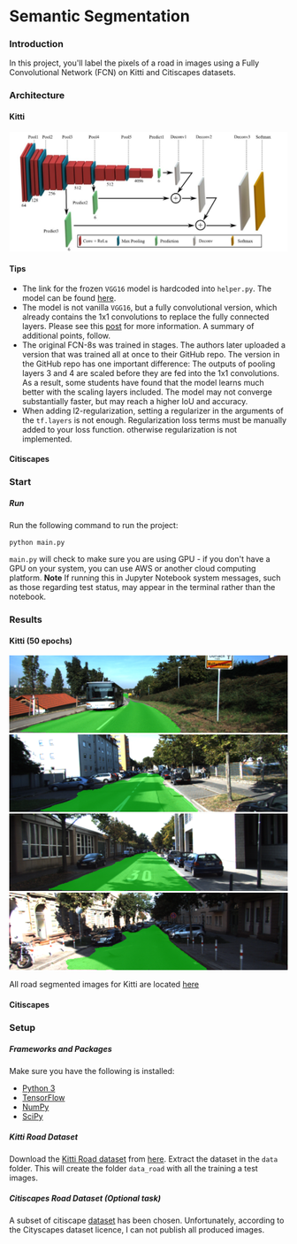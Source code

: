 # Semantic Segmentation
### Introduction
In this project, you'll label the pixels of a road in images using a Fully Convolutional Network (FCN) on Kitti and Citiscapes datasets.

### Architecture
#### Kitti
![alt text](image.png)

#### Tips
- The link for the frozen `VGG16` model is hardcoded into `helper.py`.  The model can be found [here](https://s3-us-west-1.amazonaws.com/udacity-selfdrivingcar/vgg.zip).
- The model is not vanilla `VGG16`, but a fully convolutional version, which already contains the 1x1 convolutions to replace the fully connected layers. Please see this [post](https://s3-us-west-1.amazonaws.com/udacity-selfdrivingcar/forum_archive/Semantic_Segmentation_advice.pdf) for more information.  A summary of additional points, follow. 
- The original FCN-8s was trained in stages. The authors later uploaded a version that was trained all at once to their GitHub repo.  The version in the GitHub repo has one important difference: The outputs of pooling layers 3 and 4 are scaled before they are fed into the 1x1 convolutions.  As a result, some students have found that the model learns much better with the scaling layers included. The model may not converge substantially faster, but may reach a higher IoU and accuracy. 
- When adding l2-regularization, setting a regularizer in the arguments of the `tf.layers` is not enough. Regularization loss terms must be manually added to your loss function. otherwise regularization is not implemented.

#### Citiscapes



### Start
##### Run
Run the following command to run the project:
```
python main.py
```

`main.py` will check to make sure you are using GPU - if you don't have a GPU on your system, you can use AWS or another cloud computing platform.
**Note** If running this in Jupyter Notebook system messages, such as those regarding test status, may appear in the terminal rather than the notebook.

### Results
#### Kitti (50 epochs)
![alt text](image-1.png)
![alt text](image-2.png)
![alt text](image-3.png)
![alt text](image-4.png)

All road segmented images for Kitti are located [here](https://github.com/sachink20aug/CarND-Semantic-Segmentation/tree/master/runs/1542165778.83792)


#### Citiscapes





### Setup

##### Frameworks and Packages
Make sure you have the following is installed:
 - [Python 3](https://www.python.org/)
 - [TensorFlow](https://www.tensorflow.org/)
 - [NumPy](http://www.numpy.org/)
 - [SciPy](https://www.scipy.org/)

##### Kitti Road Dataset
Download the [Kitti Road dataset](http://www.cvlibs.net/datasets/kitti/eval_road.php) from [here](http://www.cvlibs.net/download.php?file=data_road.zip).  Extract the dataset in the `data` folder.  This will create the folder `data_road` with all the training a test images.

##### Citiscapes Road Dataset (Optional task)
A subset of citiscape [dataset](https://www.cityscapes-dataset.com/) has been chosen. Unfortunately, according to the Cityscapes dataset licence, I can not publish all produced images.
